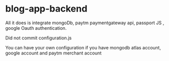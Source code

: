 # blog-app-backend

All it does is integrate mongoDb, paytm paymentgateway api, passport JS , google Oauth authentication.

Did not commit configuration.js

You can have your own configuration if you have mongodb atlas account, google account and paytm merchant account
